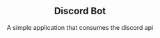 <h2 align="center">Discord Bot</h2>
<p align="center">A simple application that consumes the discord api</p>
